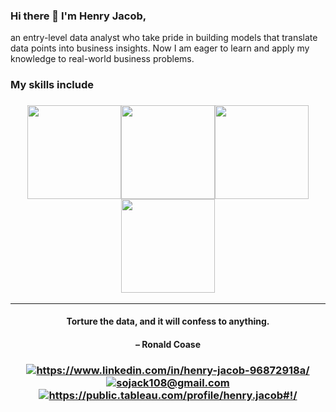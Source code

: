 ### Hi there 👋 I'm Henry Jacob,
an entry-level data analyst who take pride in  building models that translate  data points into business insights.  Now I am eager to learn and  apply my knowledge to real-world  business problems.

### My skills include


<h3 align="center"><img src="https://user-images.githubusercontent.com/64120284/107921839-f8953a80-6f23-11eb-81a8-6f050c848f8c.png" width = "150"><img src="https://user-images.githubusercontent.com/64120284/107921918-1a8ebd00-6f24-11eb-8061-ccbf7bdf43a0.png" width = "150"><img src="https://user-images.githubusercontent.com/64120284/107922013-3d20d600-6f24-11eb-9825-b5e97979b8a9.png" width = "150"><img src="https://user-images.githubusercontent.com/64120284/107922193-85d88f00-6f24-11eb-9dd5-c530a1c17332.png" width = "150"></h3>

---

<h4 align="center">Torture the data, and it will confess to anything.</h4>
<h4 align="center">– Ronald Coase</h4>
<h3 align="center">
<!DOCTYPE html>
<html>
<body>
<div class='test'>
<a href="https://www.linkedin.com/in/henry-jacob-96872918a/"><img src="https://user-images.githubusercontent.com/64120284/107957398-6c9c0680-6f55-11eb-92a9-7b6c36b6d719.png" alt="https://www.linkedin.com/in/henry-jacob-96872918a/"></a>
<a href="mailto:sojack108@gmail.com"><img src="https://user-images.githubusercontent.com/64120284/107957826-082d7700-6f56-11eb-8fb1-090428976630.png" alt="sojack108@gmail.com"></a>
<a href="https://public.tableau.com/profile/henry.jacob#!/"><img src="https://user-images.githubusercontent.com/64120284/107956404-f8149800-6f53-11eb-8b4d-74a20bfa719e.png" alt="https://public.tableau.com/profile/henry.jacob#!/"></a>


</div>

</body>
</html>
</h3>

<!--
**jacobjoe/jacobjoe** is a ✨ _special_ ✨ repository because its `README.md` (this file) appears on your GitHub profile.

Here are some ideas to get you started:

- 🔭 I’m currently working on ...
- 🌱 I’m currently learning ...
- 👯 I’m looking to collaborate on ...
- 🤔 I’m looking for help with ...
- 💬 Ask me about ...
- 📫 How to reach me: ...
- 😄 Pronouns: ...
- ⚡ Fun fact: ...
-->
